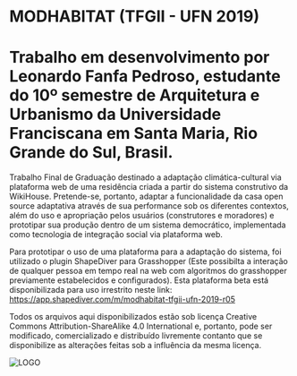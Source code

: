 # MODHABITAT (TFGII - UFN 2019)
# Trabalho em desenvolvimento por Leonardo Fanfa Pedroso, estudante do 10º semestre de Arquitetura e Urbanismo da Universidade Franciscana em Santa Maria, Rio Grande do Sul, Brasil.

Trabalho Final de Graduação destinado a adaptação climática-cultural via plataforma web de uma residência criada a partir do sistema construtivo da WikiHouse. 
Pretende-se, portanto, adaptar a funcionalidade da casa open source adaptativa através de sua performance sob os diferentes contextos, além do uso e apropriação pelos usuários (construtores e moradores) e  prototipar sua produção dentro de um sistema democrático, implementada como tecnologia de integração social via plataforma web.

Para prototipar o uso de uma plataforma para a adaptação do sistema, foi utilizado o plugin ShapeDiver para Grasshopper (Este possibilta a interação de qualquer pessoa em tempo real na web com algoritmos do grasshopper previamente estabelecidos e configurados). Esta plataforma beta está disponibilizada para uso irrestrito neste link: https://app.shapediver.com/m/modhabitat-tfgii-ufn-2019-r05

Todos os arquivos aqui disponibilizados estão sob licença Creative Commons Attribution-ShareAlike 4.0 International e, portanto, pode ser modificado, comercializado e distribuído livremente contanto que se disponibilize as alterações feitas sob a influência da mesma licença.

![LOGO](https://github.com/leofpedroso/MOD-HABITAT-TFGII-UFN-2019/blob/master/LOGO.png)
